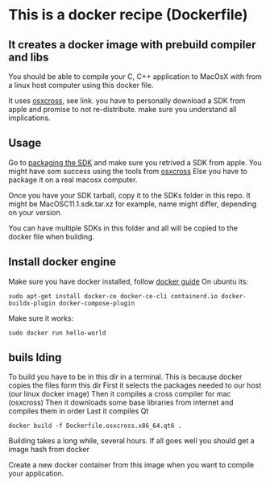 # This is a docker recipe (Dockerfile)
## It creates a docker image with prebuild compiler and libs

You should be able to compile your C, C++ application to
MacOsX with from a linux host computer using this docker file.

It uses [osxcross](https://github.com/tpoechtrager/osxcross), see link.
you have to personally download a SDK from apple and promise to not re-distribute.
make sure you understand all implications.

## Usage
Go to [packaging the SDK](https://github.com/tpoechtrager/osxcross#packaging-the-sdk) and make sure you retrived a SDK from apple.
You might have som success using the tools from [osxcross](https://github.com/tpoechtrager/osxcross/tree/master/tools)
Else you have to package it on a real macosx computer.

Once you have your SDK tarball, copy it to the SDKs folder in this repo.
It might be MacOSC11.1.sdk.tar.xz for example, name might differ, depending on your version.

You can have multiple SDKs in this folder and all will be copied to the docker file when building.

## Install docker engine
Make sure you have docker installed, follow [docker guide](https://docs.docker.com/engine/install/)
On ubuntu its:
```
sudo apt-get install docker-ce docker-ce-cli containerd.io docker-buildx-plugin docker-compose-plugin
```
Make sure it works:
```
sudo docker run hello-world
```

## buils lding
To build you have to be in this dir in a terminal. This is because docker copies the files form this dir
First it selects the packages needed to our host (our linux docker image)
Then it compiles a cross compiler for mac (osxcross)
Then it downloads some base libraries from internet and compiles them in order
Last it compiles Qt
```
docker build -f Dockerfile.osxcross.x86_64.qt6 .
```
Building takes a long while, several hours.
If all goes well you should get a image hash from docker

Create a new docker container from this image when you want to compile your application.
```

```


